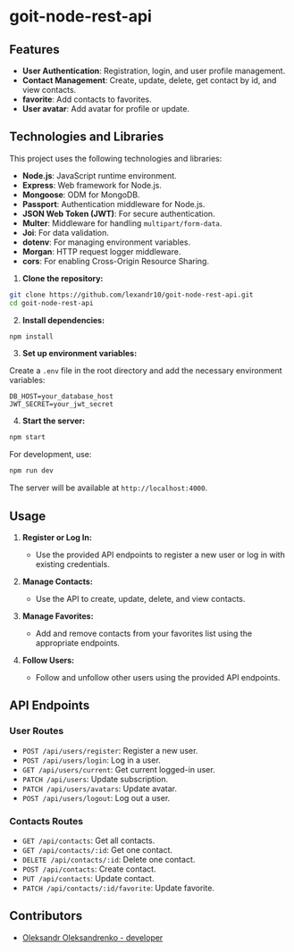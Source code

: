 # goit-node-rest-api

## Features

- **User Authentication**: Registration, login, and user profile management.
- **Contact Management**: Create, update, delete, get contact by id, and view contacts.
- **favorite**: Add contacts to favorites.
- **User avatar**: Add avatar for profile or update.

## Technologies and Libraries

This project uses the following technologies and libraries:

- **Node.js**: JavaScript runtime environment.
- **Express**: Web framework for Node.js.
- **Mongoose**: ODM for MongoDB.
- **Passport**: Authentication middleware for Node.js.
- **JSON Web Token (JWT)**: For secure authentication.
- **Multer**: Middleware for handling `multipart/form-data`.
- **Joi**: For data validation.
- **dotenv**: For managing environment variables.
- **Morgan**: HTTP request logger middleware.
- **cors**: For enabling Cross-Origin Resource Sharing.

1. **Clone the repository:**
```sh
git clone https://github.com/lexandr10/goit-node-rest-api.git
cd goit-node-rest-api
```

2. **Install dependencies:**
```sh
npm install
```

3. **Set up environment variables:**

Create a `.env` file in the root directory and add the necessary environment variables:
```env
DB_HOST=your_database_host
JWT_SECRET=your_jwt_secret
```

4. **Start the server:**
```sh
npm start
```

For development, use:
```sh
npm run dev
```

The server will be available at `http://localhost:4000`.

## Usage

1. **Register or Log In:**
    - Use the provided API endpoints to register a new user or log in with existing credentials.

2. **Manage Contacts:**
    - Use the API to create, update, delete, and view contacts.

3. **Manage Favorites:**
    - Add and remove contacts from your favorites list using the appropriate endpoints.

4. **Follow Users:**
    - Follow and unfollow other users using the provided API endpoints.
  
## API Endpoints

### User Routes

- `POST /api/users/register`: Register a new user.
- `POST /api/users/login`: Log in a user.
- `GET /api/users/current`: Get current logged-in user.
- `PATCH /api/users`: Update subscription.
- `PATCH /api/users/avatars`: Update avatar.
- `POST /api/users/logout`: Log out a user.

### Contacts Routes

- `GET /api/contacts`: Get all contacts.
- `GET /api/contacts/:id`: Get one contact.
- `DELETE /api/contacts/:id`: Delete one contact.
- `POST /api/contacts`: Create contact.
- `PUT /api/contacts`: Update contact.
- `PATCH /api/contacts/:id/favorite`: Update favorite.

## Contributors
- [Oleksandr Oleksandrenko - developer](https://github.com/lexandr10)
